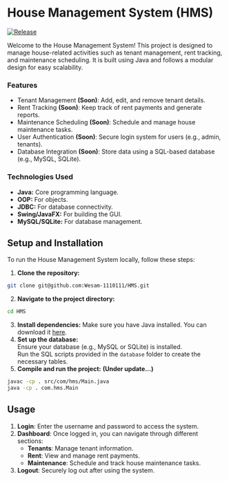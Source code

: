 # House Management System (HMS)
[![Release](https://img.shields.io/badge/Release-2.0-green)](https://github.com/Wesam-1110111/HMS/releases/tag/2.0)

Welcome to the House Management System! This project is designed to manage house-related activities such as tenant management, rent tracking, and maintenance scheduling. It is built using Java and follows a modular design for easy scalability.

### Features
- Tenant Management **(Soon)**: Add, edit, and remove tenant details.
- Rent Tracking **(Soon)**: Keep track of rent payments and generate reports.
- Maintenance Scheduling **(Soon)**: Schedule and manage house maintenance tasks.
- User Authentication **(Soon)**: Secure login system for users (e.g., admin, tenants).
- Database Integration **(Soon)**: Store data using a SQL-based database (e.g., MySQL, SQLite).

### Technologies Used
- **Java:** Core programming language.
- **OOP:** For objects.
- **JDBC:** For database connectivity.
- **Swing/JavaFX:** For building the GUI.
- **MySQL/SQLite:** For database management.

## Setup and Installation
To run the House Management System locally, follow these steps:

1. **Clone the repository:**
```bash
git clone git@github.com:Wesam-1110111/HMS.git
```
2. **Navigate to the project directory:**
```bash
cd HMS
```
3. **Install dependencies:** Make sure you have Java installed. You can download it [here](https://www.oracle.com/java/technologies/javase-jdk11-downloads.html).
4. **Set up the database:**  
   Ensure your database (e.g., MySQL or SQLite) is installed.  
   Run the SQL scripts provided in the ``database`` folder to create the necessary tables.  
5. **Compile and run the project:** **(Under update...)**

```bash
javac -cp . src/com/hms/Main.java
java -cp . com.hms.Main
```
## Usage
1. **Login**: Enter the username and password to access the system.
2. **Dashboard**: Once logged in, you can navigate through different sections:
   - **Tenants**: Manage tenant information.
   - **Rent**: View and manage rent payments.
   - **Maintenance**: Schedule and track house maintenance tasks.
3. **Logout**: Securely log out after using the system.

